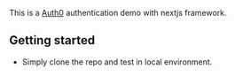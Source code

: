 This is a [Auth0](https://www.google.com?query=auth0) authentication demo with nextjs framework.

## Getting started
- Simply clone the repo and test in local environment.